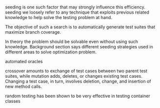 seeding is one such factor that may strongly influence this efficiency. seeding we loosely refer to any technique that exploits previous related knowledge to help solve the testing problem at hand.

The objective of such a search is to automatically generate test suites that maximize branch coverage.

In theory the problem should be solvable even without using such knowledge.
Background section says different seeding strategies used in different areas to solve optimization problem.

automated oracles

crossover amounts to exchange of test cases between two parent test suites, while mutation adds, deletes, or changes existing test cases. Changing a test case, in turn, involves deletion, change, and insertion of new method calls.

random testing has been shown to be very effective in testing container classes
